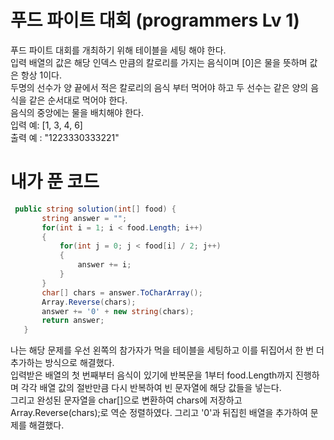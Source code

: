 # 푸드 파이트 대회 (programmers Lv 1)
 푸드 파이트 대회를 개최하기 위해 테이블을 세팅 해야 한다.  
 입력 배열의 값은 해당 인덱스 만큼의 칼로리를 가지는 음식이며 [0]은 물을 뜻하며 값은 항상 1이다.  
 두명의 선수가 양 끝에서 적은 칼로리의 음식 부터 먹어야 하고 두 선수는 같은 양의 음식을 같은 순서대로 먹어야 한다.  
 음식의 중앙에는 물을 배치해야 한다.  
 입력 예: [1, 3, 4, 6]	  
 출력 예 : "1223330333221"  
# 내가 푼 코드
 ```cs
  public string solution(int[] food) {
        string answer = "";
        for(int i = 1; i < food.Length; i++)
        {
            for(int j = 0; j < food[i] / 2; j++)
            {
                answer += i;
            }
        }
        char[] chars = answer.ToCharArray();
        Array.Reverse(chars);
        answer += '0' + new string(chars);
        return answer;
    }
 ```
  나는 해당 문제를 우선 왼쪽의 참가자가 먹을 테이블을 세팅하고 이를 뒤집어서 한 번 더 추가하는 방식으로 해결했다.  
  입력받은 배열의 첫 번째부터 음식이 있기에 반복문을 1부터 food.Length까지 진행하며 각각 배열 값의 절반만큼 다시 반복하여 빈 문자열에 해당 값들을 넣는다.  
  그리고 완성된 문자열을 char[]으로 변환하여 chars에 저장하고 Array.Reverse(chars);로 역순 정렬하였다. 그리고 '0'과 뒤집힌 배열을 추가하여 문제를 해결했다.

